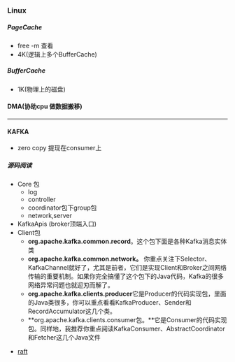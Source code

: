 ### Linux 

##### PageCache

- free -m 查看
- 4K(逻辑上多个BufferCache)

##### BufferCache

- 1K(物理上的磁盘)

#### DMA(协助cpu 做数据搬移)

------

#### KAFKA

- zero copy 提现在consumer上

##### 源码阅读

- Core 包 
  - log
  - controller
  - coordinator包下group包
  - network,server
- KafkaApis (broker顶端入口)
- Client包
  - **org.apache.kafka.common.record**。这个包下面是各种Kafka消息实体类
  - **org.apache.kafka.common.network。** 你重点关注下Selector、KafkaChannel就好了，尤其是前者，它们是实现Client和Broker之间网络传输的重要机制。如果你完全搞懂了这个包下的Java代码，Kafka的很多网络异常问题也就迎刃而解了。
  - **org.apache.kafka.clients.producer**它是Producer的代码实现包，里面的Java类很多，你可以重点看看KafkaProducer、Sender和RecordAccumulator这几个类。
  - **org.apache.kafka.clients.consumer包。**它是Consumer的代码实现包。同样地，我推荐你重点阅读KafkaConsumer、AbstractCoordinator和Fetcher这几个Java文件

[参考资料]: https://www.confluent.io/blog/

[](https://www.cnblogs.com/huxi2b/)



- [raft](https://raft.github.io/)
